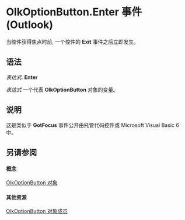 
# OlkOptionButton.Enter 事件 (Outlook)

当控件获得焦点时前, 一个控件的 **Exit** 事件之后立即发生。


## 语法

 _表达式_. **Enter**

 _表达式_ 一个代表 **OlkOptionButton** 对象的变量。


## 说明

这是类似于 **GotFocus** 事件公开由托管代码控件或 Microsoft Visual Basic 6 中。


## 另请参阅


#### 概念


[OlkOptionButton 对象](a7aab427-a2f0-a153-f558-c13559610c99.md)
#### 其他资源


[OlkOptionButton 对象成员](e5d545e6-496f-6a11-af73-faa3eb20647c.md)